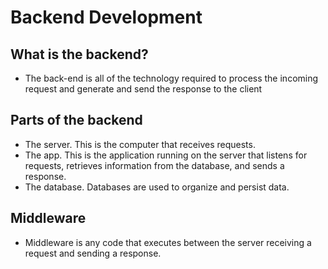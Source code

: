 # Backend Development

## What is the backend?
- The back-end is all of the technology required to process the incoming request and generate and send the response to the client

## Parts of the backend
- The server. This is the computer that receives requests.
- The app. This is the application running on the server that listens for requests, retrieves information from the database, and sends a response.
- The database. Databases are used to organize and persist data.

## Middleware
- Middleware is any code that executes between the server receiving a request and sending a response.